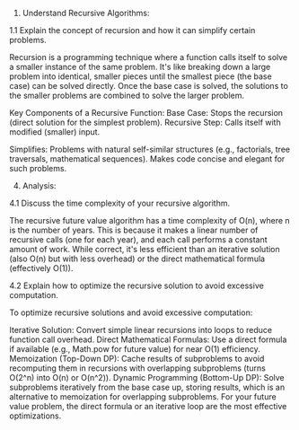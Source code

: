 1.	Understand Recursive Algorithms:

1.1 Explain the concept of recursion and how it can simplify certain problems.

Recursion is a programming technique where a function calls itself to solve a smaller instance of the same problem. It's like breaking down a large problem into identical, smaller pieces until the smallest piece (the base case) can be solved directly. Once the base case is solved, the solutions to the smaller problems are combined to solve the larger problem.

Key Components of a Recursive Function:
Base Case: Stops the recursion (direct solution for the simplest problem).
Recursive Step: Calls itself with modified (smaller) input.

Simplifies: Problems with natural self-similar structures (e.g., factorials, tree traversals, mathematical sequences). Makes code concise and elegant for such problems.


4.	Analysis:

4.1 Discuss the time complexity of your recursive algorithm.

The recursive future value algorithm has a time complexity of O(n), where n is the number of years. This is because it makes a linear number of recursive calls (one for each year), and each call performs a constant amount of work. While correct, it's less efficient than an iterative solution (also O(n) but with less overhead) or the direct mathematical formula (effectively O(1)).


4.2 Explain how to optimize the recursive solution to avoid excessive computation.

To optimize recursive solutions and avoid excessive computation:

Iterative Solution: Convert simple linear recursions into loops to reduce function call overhead.
Direct Mathematical Formulas: Use a direct formula if available (e.g., Math.pow for future value) for near O(1) efficiency.
Memoization (Top-Down DP): Cache results of subproblems to avoid recomputing them in recursions with overlapping subproblems (turns O(2^n) into O(n) or O(n^2)).
Dynamic Programming (Bottom-Up DP): Solve subproblems iteratively from the base case up, storing results, which is an alternative to memoization for overlapping subproblems.
For your future value problem, the direct formula or an iterative loop are the most effective optimizations.